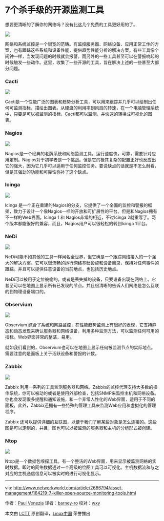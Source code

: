 7个杀手级的开源监测工具
================================================================================
想要更清晰的了解你的网络吗？没有比这几个免费的工具更好用的了。

![](http://images.techhive.com/images/idge/imported/imageapi/2014/09/22/12/slide_01-netmon-intro-100448913-gallery.idge.jpg)

网络和系统监控是一个很宽的范畴。有监控服务器、网络设备、应用正常工作的方案，也有跟踪这些系统和设备性能，提供趋势性能分析的解决方案。有些工具像个闹钟一样，当发现问题的时候就会报警，而另外的一些工具甚至可以在警报响起的时候触发一些动作。这里，收集了一些开源的工具，旨在解决上述的一些甚至大部分问题。

### Cacti ###

![](http://images.techhive.com/images/idge/imported/imageapi/2014/09/22/12/slide_02-netmon-cacti-100448914-orig.jpg)

Cacti是一个性能广泛的图表和趋势分析工具，可以用来跟踪并几乎可以绘制出任何可监测指标，描绘出图表。从硬盘的利用率到风扇的转速，在一个电脑管理系统中，只要是可以被监测的指标，Cacti都可以监测，并快速的转换成可视化的图表。

### Nagios ###

![](http://images.techhive.com/images/idge/imported/imageapi/2014/09/22/12/slide_03-netmon-nagios-100448915-orig.jpg)

Nagios是一个经典的老牌系统和网络监测工具。运行速度快，可靠，需要针对应用定制。Nagios对于初学者是一个挑战。但是它的极其复杂的配置正好也反应出它的强大，因为它几乎可以适用于任何监控任务。要说缺点的话就是不怎么耐看，但是其强劲的功能和可靠性弥补了这个缺点。

### Icinga ###

![](http://images.techhive.com/images/idge/imported/imageapi/2014/09/22/12/slide_04-netmon-icinga-100448916-orig.jpg)

Icinga 是一个正在重建的Nagios的分支，它提供了一个全面的监控和警报的框架，致力于设计一个像Nagios一样的开放和可扩展性的平台。但是和Nagios拥有不一样的Web界面。Icinga 1 和 Nagios非常的相近，不过Icinga 2就重写了。两个版本都能很好的兼容，而且，Nagios用户可以很轻松的转到Icinga 1平台。

### NeDi ###

![](http://images.techhive.com/images/idge/imported/imageapi/2014/09/22/12/slide_05-netmon-nedi-100448917-orig.jpg)

NeDi可能不如其他的工具一样闻名全世界，但它确是一个跟踪网络接入的一个强大的解决方案。它可以很流畅的运行网络基础设施和设备目录，保持对任何事件的跟踪。并且可以提供任意设备的当前地点，也包括历史地点。

NeDi可以被用于定位被偷的，或者是丢失掉的设备，只要设备出现在网络上。它甚至可以在地图上显示所有已发现的节点。并且很清晰的告诉人们网络是怎么互联的到物理设备端口的。

### Observium ###

![](http://images.techhive.com/images/idge/imported/imageapi/2014/09/22/12/slide_06-netmon-observium-100448918-orig.jpg)

Observium 综合了系统和网路监控，在性能趋势监测上有很好的表现，它支持静态和动态发现来确认服务器和网络设备，利用多种监测方法，可以监测任何可用的指标。Web界面非常的整洁，易用。

就如我们看到的，Observium也可以在地图上显示任何被监测节点的实际地点。需要注意的是面板上关于活跃设备和警报的计数。

### Zabbix ###

![](http://images.techhive.com/images/idge/imported/imageapi/2014/09/22/12/slide_07-netmon-zabbix-100448919-orig.jpg)

Zabbix 利用一系列的工具监测服务器和网络。Zabbix的监控代理支持大多数的操作系统，你可以被动的或者是使用外部检查，包括SNMP来监控主机和网络设备。你也会发现很多提醒和通知设施，和一个非常人性化的Web界面，适用于不同的面板，此外，Zabbix还拥有一些特殊的管理工具来监测Web应用和虚拟化的管理程序。

Zabbix 还可以提供详细的互联图，以便于我们了解某些对象是怎么连接的。这些图是可以定制的，并且，图也可以以被监测的服务器和主机的分组形式被创建。

### Ntop ###

![](http://images.techhive.com/images/idge/imported/imageapi/2014/09/22/12/slide_08-netmon-ntop-100448920-orig.jpg)

Ntop是一个数据包嗅探工具。有一个整洁的Web界面，用来显示被监测网络的实时数据。即时的网络数据通过一个高级的绘图工具可以可视化。主机数据流和与之对应的主机通信信息可以被实时的进行可视化显示。

--------------------------------------------------------------------------------

via: http://www.networkworld.com/article/2686794/asset-management/164219-7-killer-open-source-monitoring-tools.html

作者：[Paul Venezia][a]
译者：[barney-ro](https://github.com/barney-ro)
校对：[wxy](https://github.com/wxy)

本文由 [LCTT](https://github.com/LCTT/TranslateProject) 原创翻译，[Linux中国](http://linux.cn/) 荣誉推出

[a]:http://www.networkworld.com/author/Paul-Venezia/
